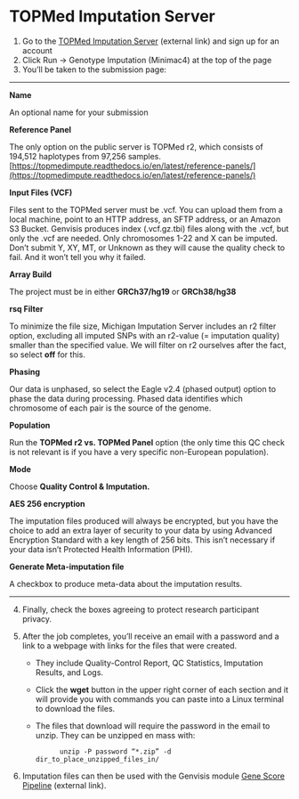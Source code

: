 # TOPMed Imputation Server
1. Go to the [TOPMed Imputation Server](https://imputation.biodatacatalyst.nhlbi.nih.gov/#!) (external link) and sign up for an account
2. Click Run -> Genotype Imputation (Minimac4) at the top of the page
3. You’ll be taken to the submission page:

----

**Name**

An optional name for your submission

**Reference Panel**

The only option on the public server is TOPMed r2, which consists of 194,512 haplotypes from 97,256 samples.
[https://topmedimpute.readthedocs.io/en/latest/reference-panels/](https://topmedimpute.readthedocs.io/en/latest/reference-panels/)

**Input Files (VCF)**

Files sent to the TOPMed server must be .vcf. You can upload them from a local machine, point to an HTTP address, an SFTP address, or an Amazon S3 Bucket. Genvisis produces index (.vcf.gz.tbi) files along with the .vcf, but only the .vcf are needed. Only chromosomes 1-22 and X can be imputed. Don’t submit Y, XY, MT, or Unknown as they will cause the quality check to fail. And it won’t tell you why it failed.

**Array Build**

The project must be in either **GRCh37/hg19** or **GRCh38/hg38**

**rsq Filter**

To minimize the file size, Michigan Imputation Server includes an r2 filter option, excluding all imputed SNPs with an r2-value (= imputation quality) smaller than the specified value. We will filter on r2 ourselves after the fact, so select **off** for this.

**Phasing**

Our data is unphased, so select the Eagle v2.4 (phased output) option to phase the data during processing. Phased data identifies which chromosome of each pair is the source of the genome.

**Population**

Run the **TOPMed r2 vs. TOPMed Panel** option (the only time this QC check is not relevant is if you have a very specific non-European population).

**Mode**

Choose **Quality Control & Imputation.**

**AES 256 encryption**

The imputation files produced will always be encrypted, but you have the choice to add an extra layer of security to your data by using Advanced Encryption Standard with a key length of 256 bits. This isn’t necessary if your data isn’t Protected Health Information (PHI).

**Generate Meta-imputation file**

A checkbox to produce meta-data about the imputation results.

----

4. Finally, check the boxes agreeing to protect research participant privacy.
5. After the job completes, you’ll receive an email with a password and a link to a webpage with links for the files that were created.

    - They include Quality-Control Report, QC Statistics, Imputation Results, and Logs.
    - Click the **wget** button in the upper right corner of each section and it will provide you with commands you can paste into a Linux terminal to download the files.
    - The files that download will require the password in the email to unzip. They can be unzipped en mass with:

                unzip -P password “*.zip” -d dir_to_place_unzipped_files_in/

6. Imputation files can then be used with the Genvisis module [Gene Score Pipeline](https://github.com/PankratzLab/GenScorePipeline) (external link).

